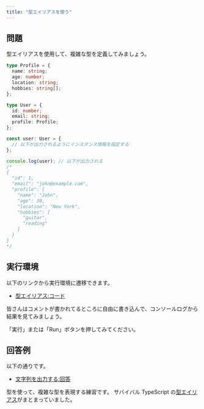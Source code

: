 ```yaml
---
title: "型エイリアスを使う"
---
```


## 問題

型エイリアスを使用して、複雑な型を定義してみましょう。

```typescript
type Profile = {
  name: string;
  age: number;
  location: string;
  hobbies: string[];
};

type User = {
  id: number;
  email: string;
  profile: Profile;
};

const user: User = {
  // 以下が出力されるようにインスタンス情報を設定する
};

console.log(user); // 以下が出力される
/*
{
  "id": 1,
  "email": "john@example.com",
  "profile": {
    "name": "John",
    "age": 30,
    "location": "New York",
    "hobbies": [
      "guitar",
      "reading"
    ]
  }
}
*/
```

## 実行環境

以下のリンクから実行環境に遷移できます。

- [型エイリアス:コード](https://www.typescriptlang.org/ja/play?#code/C4TwDgpgBACgTgewGYEsA20C8UDeAoKKAOwEMBbCALigGdg4UiBzAGgKhKauIFcyAjCHDaE0CAMYlgKBEWp0GzEVAAWCfvxQQa8+oyYBtALp4AvnjyhIUAKo0hUbPkIoAJtSJ9Bw9hDIl0XUVWdjBEVAxqeGR0CDMLcVk6KB57OGo7Byd2AHocqEBTuUBoOUAZBkAvxUBspUBVBkAYhkBohkAIhkAxBkBrBkAShkBnhkBOhkB+hm7AUYNARg1AJIZAWijALO1ATQY6+LxEohoEDAA6MSYAClShAEpCPMLSytq6oA)

皆さんはコメントが書かれてるところに自由に書き込んで、コンソールログから結果を見てみましょう。

「実行」または「Run」ボタンを押してみてください。

## 回答例

以下の通りです。

- [文字列を出力する:回答](https://www.typescriptlang.org/ja/play?#code/C4TwDgpgBACgTgewGYEsA20C8UDeAoKKAOwEMBbCALigGdg4UiBzAGgKhKauIFcyAjCHDaE0CAMYlgKBEWp0GzEVAAWCfvxQQa8+oyYBtALp4AvnjyhIUAKo0hUbPkIoAJtSJ9Bw9hDIl0XUVWdjBEVAxqeGR0CDMLcVk6KB57OGo7Byd2N2oARmU-ALRqAHIAKwQVIgABCAAPcjAMADpEslLlMJjI3HZCUgoygCkqok7+ji5qAGYABmVRCSkZOShSgDkIAHcoAE0EOABrCcJCNQ0tHSgDUqYeFGASOE71uAgSV31Sk0JzczwiSINAQrTETAAFKkhABKQhAA)

型を使って、複雑な型を表現する練習です。
サバイバル TypeScript の[型エイリアス](https://typescriptbook.jp/reference/values-types-variables/type-alias)がまとまっていました。
